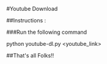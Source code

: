 #Youtube Download 

##Instructions :

###Run the following command

python youtube-dl.py \<youtube_link\>

##That's all Folks!!
